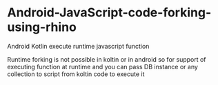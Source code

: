 # Android-JavaScript-code-forking-using-rhino
Android Kotlin execute runtime javascript function 



Runtime forking is not possible in koltin or in android so for support of executing function at runtime and you can pass DB instance or any collection to script from koltin code to execute it
